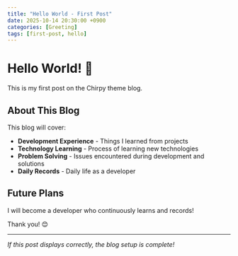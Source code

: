 ```yaml
---
title: "Hello World - First Post"
date: 2025-10-14 20:30:00 +0900
categories: [Greeting]
tags: [first-post, hello]
---
```


# Hello World! 👋

This is my first post on the Chirpy theme blog.

## About This Blog

This blog will cover:

- **Development Experience** - Things I learned from projects
- **Technology Learning** - Process of learning new technologies  
- **Problem Solving** - Issues encountered during development and solutions
- **Daily Records** - Daily life as a developer

## Future Plans

I will become a developer who continuously learns and records!

Thank you! 😊

---

*If this post displays correctly, the blog setup is complete!*
